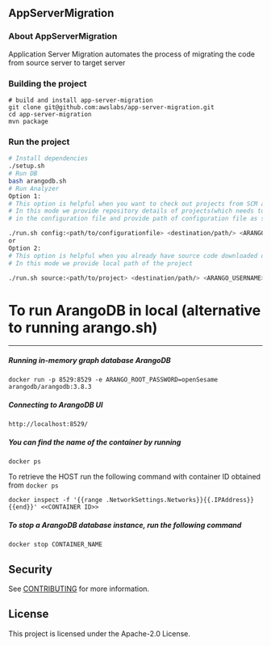## AppServerMigration

### About AppServerMigration

Application Server Migration automates the process of migrating the code from source server to target server

### Building the project
```
# build and install app-server-migration
git clone git@github.com:awslabs/app-server-migration.git
cd app-server-migration
mvn package
```

### Run the project
```bash
# Install dependencies
./setup.sh
# Run DB
bash arangodb.sh
# Run Analyzer
Option 1: 
# This option is helpful when you want to check out projects from SCM and run the scan
# In this mode we provide repository details of projects(which needs to be scanned) 
# in the configuration file and provide path of configuration file as shown below

./run.sh config:<path/to/configurationfile> <destination/path/> <ARANGO_USERNAME> <ARANGO_ROOT_PASSWORD>
or
Option 2:
# This option is helpful when you already have source code downloaded on your machine
# In this mode we provide local path of the project 

./run.sh source:<path/to/project> <destination/path/> <ARANGO_USERNAME> <ARANGO_ROOT_PASSWORD>
```

# To run ArangoDB in local (alternative to running arango.sh)
---
##### Running in-memory graph database ArangoDB

`docker run -p 8529:8529 -e ARANGO_ROOT_PASSWORD=openSesame arangodb/arangodb:3.8.3`

##### Connecting to ArangoDB UI
`http://localhost:8529/`

##### You can find the name of the container by running
`docker ps`

To retrieve the HOST run the following command with container ID obtained from `docker ps`

`docker inspect -f '{{range .NetworkSettings.Networks}}{{.IPAddress}}{{end}}' <<CONTAINER ID>>`

##### To stop a ArangoDB database instance, run the following command
`docker stop CONTAINER_NAME`


## Security

See [CONTRIBUTING](CONTRIBUTING.md#security-issue-notifications) for more information.

## License

This project is licensed under the Apache-2.0 License.

